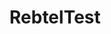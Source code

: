 # RebtelTest
<?xml version="1.0" encoding="utf-8"?>  
<layer-list xmlns:android="http://schemas.android.com/apk/res/android">  
    <item>  
        <!-- 倒三角 -->  
        <rotate  
            android:fromDegrees="45"  
            android:pivotX="135%"  
            android:pivotY="15%"  
            android:toDegrees="45">  
            <shape android:shape="rectangle">  
                <solid android:color="#f00" />  
            </shape>  
        </rotate>  
    </item>  
</layer-list>

